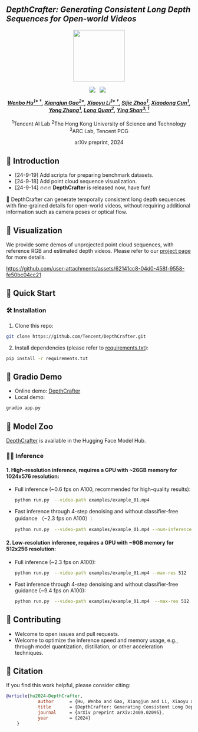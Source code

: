 ## ___***DepthCrafter: Generating Consistent Long Depth Sequences for Open-world Videos***___
<div align="center">
<img src='https://depthcrafter.github.io/img/logo.png' style="height:140px"></img>



 <a href='https://arxiv.org/abs/2409.02095'><img src='https://img.shields.io/badge/arXiv-2409.02095-b31b1b.svg'></a> &nbsp;
 <a href='https://depthcrafter.github.io'><img src='https://img.shields.io/badge/Project-Page-Green'></a> &nbsp;


_**[Wenbo Hu<sup>1* &dagger;</sup>](https://wbhu.github.io), 
[Xiangjun Gao<sup>2*</sup>](https://scholar.google.com/citations?user=qgdesEcAAAAJ&hl=en), 
[Xiaoyu Li<sup>1* &dagger;</sup>](https://xiaoyu258.github.io), 
[Sijie Zhao<sup>1</sup>](https://scholar.google.com/citations?user=tZ3dS3MAAAAJ&hl=en), 
[Xiaodong Cun<sup>1</sup>](https://vinthony.github.io/academic), <br>
[Yong Zhang<sup>1</sup>](https://yzhang2016.github.io), 
[Long Quan<sup>2</sup>](https://home.cse.ust.hk/~quan), 
[Ying Shan<sup>3, 1</sup>](https://scholar.google.com/citations?user=4oXBp9UAAAAJ&hl=en)**_
<br><br>
<sup>1</sup>Tencent AI Lab
<sup>2</sup>The Hong Kong University of Science and Technology
<sup>3</sup>ARC Lab, Tencent PCG

arXiv preprint, 2024

</div>

## 🔆 Introduction

- [24-9-19] Add scripts for preparing benchmark datasets. 
- [24-9-18] Add point cloud sequence visualization.
- [24-9-14] 🔥🔥🔥 **DepthCrafter** is released now, have fun!


🤗 DepthCrafter can generate temporally consistent long depth sequences with fine-grained details for open-world videos, 
without requiring additional information such as camera poses or optical flow.

## 🎥 Visualization
We provide some demos of unprojected point cloud sequences, with reference RGB and estimated depth videos. 
Please refer to our [project page](https://depthcrafter.github.io) for more details.


https://github.com/user-attachments/assets/62141cc8-04d0-458f-9558-fe50bc04cc21




## 🚀 Quick Start

### 🛠️ Installation
1. Clone this repo:
```bash
git clone https://github.com/Tencent/DepthCrafter.git
```
2. Install dependencies (please refer to [requirements.txt](requirements.txt)):
```bash
pip install -r requirements.txt
```

## 🤖 Gradio Demo
- Online demo: [DepthCrafter](https://huggingface.co/spaces/tencent/DepthCrafter) 
- Local demo:
```bash
gradio app.py
``` 

## 🤗 Model Zoo
[DepthCrafter](https://huggingface.co/tencent/DepthCrafter) is available in the Hugging Face Model Hub.

### 🏃‍♂️ Inference
#### 1. High-resolution inference, requires a GPU with ~26GB memory for 1024x576 resolution:
- Full inference (~0.6 fps on A100, recommended for high-quality results):

    ```bash
    python run.py  --video-path examples/example_01.mp4
    ```


- Fast inference through 4-step denoising and without classifier-free guidance （~2.3 fps on A100）:

    ```bash
    python run.py  --video-path examples/example_01.mp4 --num-inference-steps 4 --guidance-scale 1.0
    ```


#### 2. Low-resolution inference, requires a GPU with ~9GB memory for 512x256 resolution:

- Full inference (~2.3 fps on A100):

    ```bash
    python run.py  --video-path examples/example_01.mp4 --max-res 512
    ```

- Fast inference through 4-step denoising and without classifier-free guidance (~9.4 fps on A100):
    ```bash
    python run.py  --video-path examples/example_01.mp4  --max-res 512 --num-inference-steps 4 --guidance-scale 1.0
    ```



## 🤝 Contributing
- Welcome to open issues and pull requests.
- Welcome to optimize the inference speed and memory usage, e.g., through model quantization, distillation, or other acceleration techniques.

## 📜 Citation
If you find this work helpful, please consider citing:
```bibtex
@article{hu2024-DepthCrafter,
            author      = {Hu, Wenbo and Gao, Xiangjun and Li, Xiaoyu and Zhao, Sijie and Cun, Xiaodong and Zhang, Yong and Quan, Long and Shan, Ying},
            title       = {DepthCrafter: Generating Consistent Long Depth Sequences for Open-world Videos},
            journal     = {arXiv preprint arXiv:2409.02095},
            year        = {2024}
    }
```

